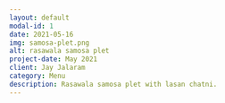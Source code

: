```yaml
---
layout: default
modal-id: 1
date: 2021-05-16
img: samosa-plet.png
alt: rasawala samosa plet
project-date: May 2021
client: Jay Jalaram
category: Menu
description: Rasawala samosa plet with lasan chatni.
---
```

